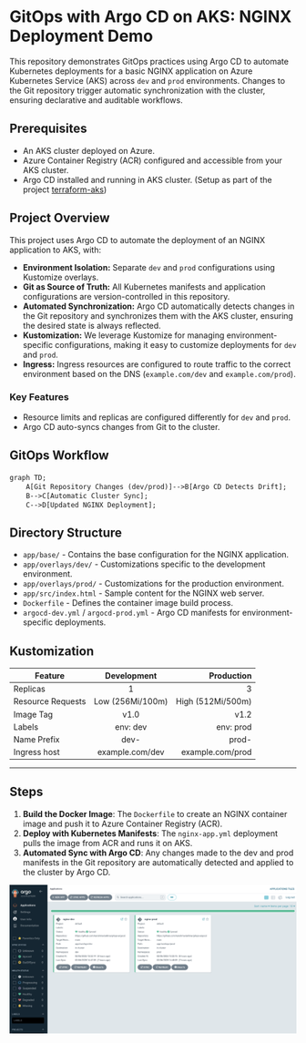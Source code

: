 # GitOps with Argo CD on AKS: NGINX Deployment Demo

This repository demonstrates GitOps practices using Argo CD to automate Kubernetes deployments for a basic NGINX application on Azure Kubernetes Service (AKS) across `dev` and `prod` environments. Changes to the Git repository trigger automatic synchronization with the cluster, ensuring declarative and auditable workflows.

## Prerequisites

- An AKS cluster deployed on Azure.
- Azure Container Registry (ACR) configured and accessible from your AKS cluster.
- Argo CD installed and running in AKS cluster. (Setup as part of the project [terraform-aks](https://github.com/karishma-battina/terraform-aks))
 

## Project Overview

This project uses Argo CD to automate the deployment of an NGINX application to AKS, with:

- **Environment Isolation:** Separate `dev` and `prod` configurations using Kustomize overlays.
- **Git as Source of Truth:** All Kubernetes manifests and application configurations are version-controlled in this repository.
- **Automated Synchronization:** Argo CD automatically detects changes in the Git repository and synchronizes them with the AKS cluster, ensuring the desired state is always reflected.
- **Kustomization:** We leverage Kustomize for managing environment-specific configurations, making it easy to customize deployments for `dev` and `prod`.
- **Ingress:**  Ingress resources are configured to route traffic to the correct environment based on the DNS (`example.com/dev` and `example.com/prod`).

### Key Features

- Resource limits and replicas are configured differently for `dev` and `prod`.
- Argo CD auto-syncs changes from Git to the cluster.

## GitOps Workflow

```mermaid
graph TD;
    A[Git Repository Changes (dev/prod)]-->B[Argo CD Detects Drift];
    B-->C[Automatic Cluster Sync];
    C-->D[Updated NGINX Deployment];
```

## Directory Structure

- `app/base/` - Contains the base configuration for the NGINX application.
- `app/overlays/dev/` - Customizations specific to the development environment.
- `app/overlays/prod/` - Customizations for the production environment.
- `app/src/index.html` - Sample content for the NGINX web server.
- `Dockerfile` - Defines the container image build process.
- `argocd-dev.yml` / `argocd-prod.yml` - Argo CD manifests for environment-specific deployments.



## Kustomization
| Feature       | Development           | Production        |
| -----------------|:------------------:| -----------------:|
| Replicas         | 1                  | 3                 |
| Resource Requests| Low (256Mi/100m)   | High (512Mi/500m) |
| Image Tag        | v1.0               | v1.2              |
| Labels           | env: dev           | env: prod         |
| Name Prefix      | dev-               | prod-             |
| Ingress host     | example.com/dev    | example.com/prod  |

---
## Steps
1. **Build the Docker Image**: The `Dockerfile` to create an NGINX container image and push it to Azure Container Registry (ACR).  
2. **Deploy with Kubernetes Manifests**: The `nginx-app.yml` deployment pulls the image from ACR and runs it on AKS.  
3. **Automated Sync with Argo CD**: Any changes made to the dev and prod manifests in the Git repository are automatically detected and applied to the cluster by Argo CD.

![ArgoCD UI](https://github.com/karishma-battina/gitops-argocd/blob/main/argocd-ui.png?raw=true)